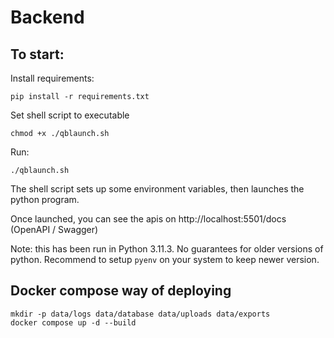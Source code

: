 # Backend

## To start:
Install requirements:
```
pip install -r requirements.txt
```

Set shell script to executable
```
chmod +x ./qblaunch.sh
```

Run:
```
./qblaunch.sh
```
The shell script sets up some environment variables, then launches the python program.

Once launched, you can see the apis on http://localhost:5501/docs (OpenAPI / Swagger)

Note: this has been run in Python 3.11.3. No guarantees for older versions of python. Recommend to setup `pyenv` on your system to keep newer version.


## Docker compose way of deploying

```
mkdir -p data/logs data/database data/uploads data/exports
docker compose up -d --build
```

